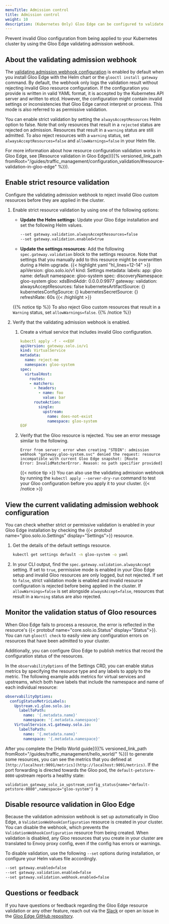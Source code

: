 ```yaml
---
menuTitle: Admission control
title: Admission control
weight: 10
description: (Kubernetes Only) Gloo Edge can be configured to validate configuration before it is applied to the cluster. With validation enabled, any attempt to apply invalid configuration to the cluster will be rejected.
---
```


Prevent invalid Gloo configuration from being applied to your Kubernetes cluster by using the Gloo Edge validating admission webhook. 

## About the validating admission webhook

The [validating admission webhook configuration](https://github.com/solo-io/gloo/blob/main/install/helm/gloo/templates/5-gateway-validation-webhook-configuration.yaml) is enabled by default when you install Gloo Edge with the Helm chart or the `glooctl install gateway` command. By default, the webhook only logs the validation result without rejecting invalid Gloo resource configuration. If the configuration you provide is written in valid YAML format, it is accepted by the Kubernetes API server and written to etcd. However, the configuration might contain invalid settings or inconsistencies that Gloo Edge cannot interpret or process. This mode is also referred to as permissive validation. 

You can enable strict validation by setting the `alwaysAcceptResources` Helm option to false. Note that only resources that result in a `rejected` status are rejected on admission. Resources that result in a `warning` status are still admitted. To also reject resources with a `warning` status, set `alwaysAcceptResources=false` and `allowWarnings=false` in your Helm file. 

For more information about how resource configuration validation works in Gloo Edge, see [Resource validation in Gloo Edge]({{% versioned_link_path fromRoot="/guides/traffic_management/configuration_validation/#resource-validation-in-gloo-edge" %}}). 

## Enable strict resource validation

Configure the validating admission webhook to reject invalid Gloo custom resources before they are applied in the cluster. 

1. Enable strict resource validation by using one of the following options: 
   * **Update the Helm settings**: Update your Gloo Edge installation and set the following Helm values.
     ```bash
     --set gateway.validation.alwaysAcceptResources=false
     --set gateway.validation.enabled=true
     ```
   * **Update the settings resources**: Add the following `spec.gateway.validation` block to the settings resource. Note that settings that you manually add to this resource might be overwritten during a Helm upgrade. 
     {{< highlight yaml "hl_lines=12-14" >}}
     apiVersion: gloo.solo.io/v1
     kind: Settings
     metadata:
       labels:
         app: gloo
       name: default
       namespace: gloo-system
     spec:
       discoveryNamespace: gloo-system
       gloo:
         xdsBindAddr: 0.0.0.0:9977
       gateway:
         validation:
           alwaysAcceptResources: false
       kubernetesArtifactSource: {}
       kubernetesConfigSource: {}
       kubernetesSecretSource: {}
       refreshRate: 60s
     {{< /highlight >}}
  
   {{% notice tip %}}
   To also reject Gloo custom resources that result in a `Warning` status, set `allowWarnings=false`. 
   {{% /notice %}}

2. Verify that the validating admission webhook is enabled. 
   1. Create a virtual service that includes invalid Gloo configuration. 
      ```yaml
      kubectl apply -f - <<EOF
      apiVersion: gateway.solo.io/v1
      kind: VirtualService
      metadata:
        name: reject-me
        namespace: gloo-system
      spec:
        virtualHost:
          routes:
          - matchers:
            - headers:
              - name: foo
                value: bar
            routeAction:
              single:
                upstream:
                  name: does-not-exist
                  namespace: gloo-system
      EOF
      ```

   2. Verify that the Gloo resource is rejected. You see an error message similar to the following.
      ```noop
      Error from server: error when creating "STDIN": admission webhook "gateway.gloo-system.svc" denied the request: resource incompatible with current Gloo Edge snapshot: [Route 
      Error: InvalidMatcherError. Reason: no path specifier provided]
      ```

      {{< notice tip >}}
      You can also use the validating admission webhook by running the <code>kubectl apply --server-dry-run</code> command to test your Gloo configuration before you apply it to your cluster.
      {{< /notice >}}


## View the current validating admission webhook configuration

You can check whether strict or permissive validation is enabled in your Gloo Edge installation by checking the {{< protobuf name="gloo.solo.io.Settings" display="Settings">}} resource. 

1. Get the details of the default settings resource. 
   ```sh
   kubectl get settings default -n gloo-system -o yaml
   ```

2. In your CLI output, find the `spec.gateway.validation.alwaysAccept` setting. If set to `true`, permissive mode is enabled in your Gloo Edge setup and invalid Gloo resources are only logged, but not rejected. If set to `false`, strict validation mode is enabled and invalid resource configuration is rejected before being applied in the cluster. If `allowWarnings=false` is set alongside `alwaysAccept=false`, resources that result in a `Warning` status are also rejected. 

## Monitor the validation status of Gloo resources

When Gloo Edge fails to process a resource, the error is reflected in the resource's {{< protobuf name="core.solo.io.Status" display="Status">}}. You can run `glooctl check` to easily view any configuration errors on resources that have been admitted to your cluster.

Additionally, you can configure Gloo Edge to publish metrics that record the configuration status of the resources.

In the `observabilityOptions` of the Settings CRD, you can enable status metrics by specifying the resource type and any labels to apply
to the metric. The following example adds metrics for virtual services and upstreams, which both have labels that include the namespace and name of each individual resource:

```yaml
observabilityOptions:
  configStatusMetricLabels:
    Upstream.v1.gloo.solo.io:
      labelToPath:
        name: '{.metadata.name}'
        namespace: '{.metadata.namespace}'
    VirtualService.v1.gateway.solo.io:
      labelToPath:
        name: '{.metadata.name}'
        namespace: '{.metadata.namespace}'
```

After you complete the [Hello World guide]({{% versioned_link_path fromRoot="/guides/traffic_management/hello_world/" %}}) 
to generate some resources, you can see the metrics that you defined at `[http://localhost:9091/metrics](http://localhost:9091/metrics)`. If the port
forwarding is directed towards the Gloo pod, the `default-petstore-8080` upstream reports a healthy state:
```
validation_gateway_solo_io_upstream_config_status{name="default-petstore-8080",namespace="gloo-system"} 0
```

## Disable resource validation in Gloo Edge

Because the validation admission webhook is set up automatically in Gloo Edge, a `ValidationWebhookConfiguration` resource is created in your cluster. You can disable the webhook, which prevents the `ValidationWebhookConfiguration` resource from being created. When validation is disabled, any Gloo resources that you create in your cluster are translated to Envoy proxy config, even if the config has errors or warnings. 

To disable validation, use the following `--set` options during installation, or configure your Helm values file accordingly.

```sh
--set gateway.enabled=false
--set gateway.validation.enabled=false
--set gateway.validation.webhook.enabled=false
```

## Questions or feedback

If you have questions or feedback regarding the Gloo Edge resource validation or any other feature, reach out via the [Slack](https://slack.solo.io/) or open an issue in the [Gloo Edge GitHub repository](https://github.com/solo-io/gloo).
